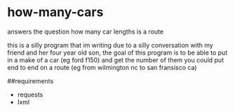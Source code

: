 # how-many-cars
answers the question how many car lengths is a route

this is a silly program that im writing due to a silly conversation with my friend and her four year old son, the goal of this program is to be able to put in a make of a car (eg ford f150) and get the number of them you could put end to end on a route (eg from wilmington nc to san fransisco ca)

##requirements
  - requests
  - lxml
